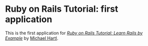 # Ruby on Rails Tutorial: first application

This is the first application for [*Ruby on Rails Tutorial: Learn Rails by Example*](http://railstutorial.org/book/) by [Michael Hartl](http://michaelhartl.com).
